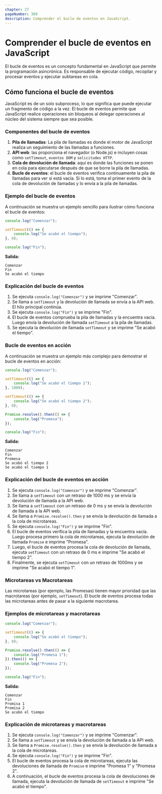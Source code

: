 ```yaml
---
chapter: 27
pageNumber: 309
description: Comprender el bucle de eventos en JavaScript.
---
```


# Comprender el bucle de eventos en JavaScript

El bucle de eventos es un concepto fundamental en JavaScript que permite la programación asincrónica. Es responsable de ejecutar código, recopilar y procesar eventos y ejecutar subtareas en cola.

## Cómo funciona el bucle de eventos

JavaScript es de un solo subproceso, lo que significa que puede ejecutar un fragmento de código a la vez. El bucle de eventos permite que JavaScript realice operaciones sin bloqueos al delegar operaciones al núcleo del sistema siempre que sea posible.

### Componentes del bucle de eventos

1. **Pila de llamadas**: La pila de llamadas es donde el motor de JavaScript realiza un seguimiento de las llamadas a funciones.
2. **API web**: las proporciona el navegador (o Node.js) e incluyen cosas como `setTimeout`, `eventos DOM` y `solicitudes HTTP`.
3. **Cola de devolución de llamada**: aquí es donde las funciones se ponen en cola para ejecutarse después de que se borre la pila de llamadas.
4. **Bucle de eventos**: el bucle de eventos verifica continuamente la pila de llamadas para ver si está vacía. Si lo está, toma el primer evento de la cola de devolución de llamadas y lo envía a la pila de llamadas.

### Ejemplo del bucle de eventos

A continuación se muestra un ejemplo sencillo para ilustrar cómo funciona el bucle de eventos:

```javascript
console.log("Comenzar");

setTimeout(() => {
    console.log("Se acabó el tiempo");
}, 0);

console.log("Fin");
```

**Salida:**

```text
Comenzar
Fin
Se acabó el tiempo
```

### Explicación del bucle de eventos

1. Se ejecuta `console.log("Comenzar")` y se imprime "Comenzar".
2. Se llama a `setTimeout` y la devolución de llamada se envía a la API web. El hilo principal continúa.
3. Se ejecuta `console.log("Fin")` y se imprime "Fin".
4. El bucle de eventos comprueba la pila de llamadas y la encuentra vacía. Luego envía la devolución de llamada `setTimeout` a la pila de llamadas.
5. Se ejecuta la devolución de llamada `setTimeout` y se imprime "Se acabó el tiempo".

### Bucle de eventos en acción

A continuación se muestra un ejemplo más complejo para demostrar el bucle de eventos en acción:

```javascript
console.log("Comenzar");

setTimeout(() => {
    console.log("Se acabó el tiempo 1");
}, 1000);

setTimeout(() => {
    console.log("Se acabó el tiempo 2");
}, 0);

Promise.resolve().then(() => {
    console.log("Promesa");
});

console.log("Fin");
```

**Salida:**

```text
Comenzar
Fin
Promesa
Se acabó el tiempo 2
Se acabó el tiempo 1
```

### Explicación del bucle de eventos en acción

1. Se ejecuta `console.log("Comenzar")` y se imprime "Comenzar".
2. Se llama a `setTimeout` con un retraso de 1000 ms y se envía la devolución de llamada a la API web.
3. Se llama a `setTimeout` con un retraso de 0 ms y se envía la devolución de llamada a la API web.
4. Se llama a `Promise.resolve().then` y se envía la devolución de llamada a la cola de microtareas.
5. Se ejecuta `console.log("Fin")` y se imprime "Fin".
6. El bucle de eventos verifica la pila de llamadas y la encuentra vacía. Luego procesa primero la cola de microtareas, ejecuta la devolución de llamada `Promise` e ​​imprime "Promesa".
7. Luego, el bucle de eventos procesa la cola de devolución de llamada, ejecuta `setTimeout` con un retraso de 0 ms e imprime "Se acabó el tiempo 2".
8. Finalmente, se ejecuta `setTimeout` con un retraso de 1000ms y se imprime "Se acabó el tiempo 1".

### Microtareas vs Macrotareas

Las microtareas (por ejemplo, las Promesas) tienen mayor prioridad que las macrotareas (por ejemplo, `setTimeout`). El bucle de eventos procesa todas las microtareas antes de pasar a la siguiente macrotarea.

### Ejemplos de microtareas y macrotareas

```javascript
console.log("Comenzar");

setTimeout(() => {
    console.log("Se acabó el tiempo");
}, 0);

Promise.resolve().then(() => {
    console.log("Promesa 1");
}).then(() => {
    console.log("Promesa 2");
});

console.log("Fin");
```

**Salida:**

```Text
Comenzar
Fin
Promisa 1
Promisa 2
Se acabó el tiempo
```

### Explicación de microtareas y macrotareas

1. Se ejecuta `console.log("Comenzar")` y se imprime "Comenzar".
2. Se llama a `setTimeout` y se envía la devolución de llamada a la API web.
3. Se llama a `Promise.resolve().then` y se envía la devolución de llamada a la cola de microtareas.
4. Se ejecuta `console.log("Fin")` y se imprime "Fin".
5. El bucle de eventos procesa la cola de microtareas, ejecuta las devoluciones de llamada de `Promise` e ​​imprime "Promesa 1" y "Promesa 2".
6. A continuación, el bucle de eventos procesa la cola de devoluciones de llamada, ejecuta la devolución de llamada de `setTimeout` e imprime "Se acabó el tiempo".
